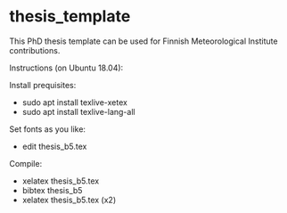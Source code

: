 # thesis_template

This PhD thesis template can be used for Finnish Meteorological Institute contributions. 

Instructions (on Ubuntu 18.04):

Install prequisites:
- sudo apt install texlive-xetex
- sudo apt install texlive-lang-all
  
Set fonts as you like:
- edit thesis_b5.tex

Compile:
 - xelatex thesis_b5.tex
 - bibtex thesis_b5
 - xelatex thesis_b5.tex (x2)
  
  
